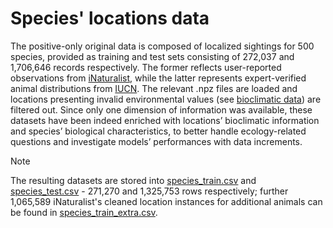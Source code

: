 # Species' locations data

The positive-only original data is composed of localized sightings for 500 species, provided as training and test sets consisting of 272,037 and 1,706,646 records respectively. The former reflects user-reported observations from [iNaturalist](https://www.inaturalist.org), while the latter represents expert-verified animal distributions from [IUCN](https://www.iucnredlist.org/resources/summary-statistics). The relevant .npz files are loaded and locations presenting invalid environmental values (see [bioclimatic data](../bioclimatic/)) are filtered out. Since only one dimension of information was available, these datasets have been indeed enriched with locations’ bioclimatic information and species’ biological characteristics, to better handle ecology-related questions and investigate models’ performances with data increments.

> [!NOTE]  
> The resulting datasets are stored into [species_train.csv](./species_train.csv) and [species_test.csv](./species_test.csv) - 271,270 and 1,325,753 rows respectively; further 1,065,589 iNaturalist's cleaned location instances for additional animals can be found in [species_train_extra.csv](./species_train_extra.csv).